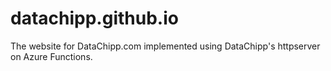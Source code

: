# datachipp.github.io
The website for DataChipp.com implemented using DataChipp's httpserver on Azure Functions.
